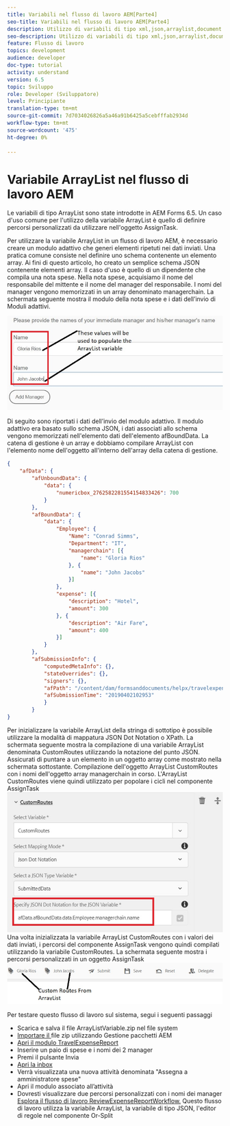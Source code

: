 ```yaml
---
title: Variabili nel flusso di lavoro AEM[Parte4]
seo-title: Variabili nel flusso di lavoro AEM[Parte4]
description: Utilizzo di variabili di tipo xml,json,arraylist,document nel flusso di lavoro aem
seo-description: Utilizzo di variabili di tipo xml,json,arraylist,document nel flusso di lavoro aem
feature: Flusso di lavoro
topics: development
audience: developer
doc-type: tutorial
activity: understand
version: 6.5
topic: Sviluppo
role: Developer (Sviluppatore)
level: Principiante
translation-type: tm+mt
source-git-commit: 7d7034026826a5a46a91b6425a5cebfffab2934d
workflow-type: tm+mt
source-wordcount: '475'
ht-degree: 0%

---
```



# Variabile ArrayList nel flusso di lavoro AEM

Le variabili di tipo ArrayList sono state introdotte in AEM Forms 6.5. Un caso d&#39;uso comune per l&#39;utilizzo della variabile ArrayList è quello di definire percorsi personalizzati da utilizzare nell&#39;oggetto AssignTask.

Per utilizzare la variabile ArrayList in un flusso di lavoro AEM, è necessario creare un modulo adattivo che generi elementi ripetuti nei dati inviati. Una pratica comune consiste nel definire uno schema contenente un elemento array. Ai fini di questo articolo, ho creato un semplice schema JSON contenente elementi array. Il caso d&#39;uso è quello di un dipendente che compila una nota spese. Nella nota spese, acquisiamo il nome del responsabile del mittente e il nome del manager del responsabile. I nomi del manager vengono memorizzati in un array denominato managerchain. La schermata seguente mostra il modulo della nota spese e i dati dell’invio di Moduli adattivi.

![rapporto costi](assets/expensereport.jpg)

Di seguito sono riportati i dati dell’invio del modulo adattivo. Il modulo adattivo era basato sullo schema JSON, i dati associati allo schema vengono memorizzati nell&#39;elemento dati dell&#39;elemento afBoundData. La catena di gestione è un array e dobbiamo compilare ArrayList con l&#39;elemento nome dell&#39;oggetto all&#39;interno dell&#39;array della catena di gestione.

```json
{
    "afData": {
        "afUnboundData": {
            "data": {
                "numericbox_2762582281554154833426": 700
            }
        },
        "afBoundData": {
            "data": {
                "Employee": {
                    "Name": "Conrad Simms",
                    "Department": "IT",
                    "managerchain": [{
                        "name": "Gloria Rios"
                    }, {
                        "name": "John Jacobs"
                    }]
                },
                "expense": [{
                    "description": "Hotel",
                    "amount": 300
                }, {
                    "description": "Air Fare",
                    "amount": 400
                }]
            }
        },
        "afSubmissionInfo": {
            "computedMetaInfo": {},
            "stateOverrides": {},
            "signers": {},
            "afPath": "/content/dam/formsanddocuments/helpx/travelexpensereport",
            "afSubmissionTime": "20190402102953"
            }
        }
}
```

Per inizializzare la variabile ArrayList della stringa di sottotipo è possibile utilizzare la modalità di mappatura JSON Dot Notation o XPath. La schermata seguente mostra la compilazione di una variabile ArrayList denominata CustomRoutes utilizzando la notazione del punto JSON. Assicurati di puntare a un elemento in un oggetto array come mostrato nella schermata sottostante. Compilazione dell&#39;oggetto ArrayList CustomRoutes con i nomi dell&#39;oggetto array managerchain in corso.
L&#39;ArrayList CustomRoutes viene quindi utilizzato per popolare i cicli nel componente AssignTask
![percorsi personalizzati](assets/arraylist.jpg)
Una volta inizializzata la variabile ArrayList CustomRoutes con i valori dei dati inviati, i percorsi del componente AssignTask vengono quindi compilati utilizzando la variabile CustomRoutes. La schermata seguente mostra i percorsi personalizzati in un oggetto AssignTask
![asingtask](assets/customactions.jpg)

Per testare questo flusso di lavoro sul sistema, segui i seguenti passaggi

* Scarica e salva il file ArrayListVariable.zip nel file system
* [Importare il ](assets/arraylistvariable.zip) file zip utilizzando Gestione pacchetti AEM
* [Apri il modulo TravelExpenseReport](http://localhost:4502/content/dam/formsanddocuments/helpx/travelexpensereport/jcr:content?wcmmode=disabled)
* Inserire un paio di spese e i nomi dei 2 manager
* Premi il pulsante Invia
* [Apri la inbox](http://localhost:4502/aem/inbox)
* Verrà visualizzata una nuova attività denominata &quot;Assegna a amministratore spese&quot;
* Apri il modulo associato all’attività
* Dovresti visualizzare due percorsi personalizzati con i nomi dei manager
   [Esplora il flusso di lavoro ReviewExpenseReportWorkflow.](http://localhost:4502/editor.html/conf/global/settings/workflow/models/ReviewExpenseReport.html) Questo flusso di lavoro utilizza la variabile ArrayList, la variabile di tipo JSON, l&#39;editor di regole nel componente Or-Split
